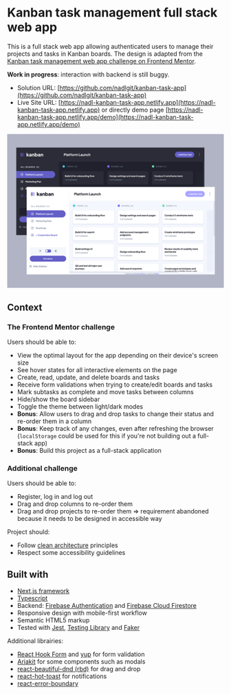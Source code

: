 # Kanban task management full stack web app

This is a full stack web app allowing authenticated users to manage their projects and tasks in Kanban boards. The design is adapted from the [Kanban task management web app challenge on Frontend Mentor](https://www.frontendmentor.io/challenges/kanban-task-management-web-app-wgQLt-HlbB).

**Work in progress**: interaction with backend is still buggy.

- Solution URL: [https://github.com/nadlgit/kanban-task-app](https://github.com/nadlgit/kanban-task-app)
- Live Site URL: [https://nadl-kanban-task-app.netlify.app](https://nadl-kanban-task-app.netlify.app) or directly demo page [https://nadl-kanban-task-app.netlify.app/demo](https://nadl-kanban-task-app.netlify.app/demo)

![](./screenshot.png)

## Context

### The Frontend Mentor challenge

Users should be able to:

- View the optimal layout for the app depending on their device's screen size
- See hover states for all interactive elements on the page
- Create, read, update, and delete boards and tasks
- Receive form validations when trying to create/edit boards and tasks
- Mark subtasks as complete and move tasks between columns
- Hide/show the board sidebar
- Toggle the theme between light/dark modes
- **Bonus**: Allow users to drag and drop tasks to change their status and re-order them in a column
- **Bonus**: Keep track of any changes, even after refreshing the browser (`localStorage` could be used for this if you're not building out a full-stack app)
- **Bonus**: Build this project as a full-stack application

### Additional challenge

Users should be able to:

- Register, log in and log out
- Drag and drop columns to re-order them
- Drag and drop projects to re-order them => requirement abandoned because it needs to be designed in accessible way

Project should:

- Follow [clean architecture](https://blog.cleancoder.com/uncle-bob/2012/08/13/the-clean-architecture.html) principles
- Respect some accessibility guidelines

## Built with

- [Next.js framework](https://nextjs.org/)
- [Typescript](https://www.typescriptlang.org/)
- Backend: [Firebase Authentication](https://firebase.google.com/products/auth) and [Firebase Cloud Firestore](https://firebase.google.com/products/firestore)
- Responsive design with mobile-first workflow
- Semantic HTML5 markup
- Tested with [Jest](https://jestjs.io/), [Testing Library](https://testing-library.com/) and [Faker](https://fakerjs.dev/)

Additional librairies:

- [React Hook Form](https://react-hook-form.com/) and [yup](https://github.com/jquense/yup) for form validation
- [Ariakit](https://ariakit.org/) for some components such as modals
- [react-beautiful-dnd (rbd)](https://github.com/atlassian/react-beautiful-dnd) for drag and drop
- [react-hot-toast](https://react-hot-toast.com/) for notifications
- [react-error-boundary](https://github.com/bvaughn/react-error-boundary)
